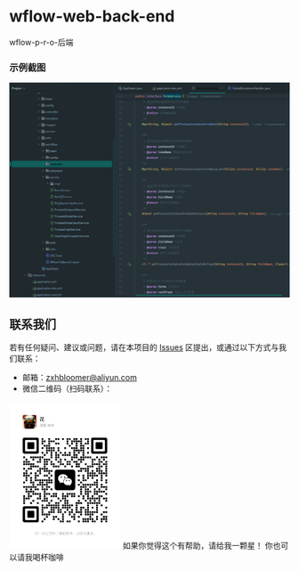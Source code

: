 # wflow-web-back-end
wflow-p-r-o-后端

### 示例截图

![代码截图](./docs/images/system.png)


## 联系我们
若有任何疑问、建议或问题，请在本项目的 [Issues](https://github.com/zxhbloomer/wflow-web-back-end/issues) 区提出，或通过以下方式与我们联系：
- 邮箱：zxhbloomer@aliyun.com
- 微信二维码（扫码联系）：
<img src="./docs/images/my_wechat_qr_code.jpg" alt="微信二维码" width="200" />
如果你觉得这个有帮助，请给我一颗星！ 你也可以请我喝杯咖啡
